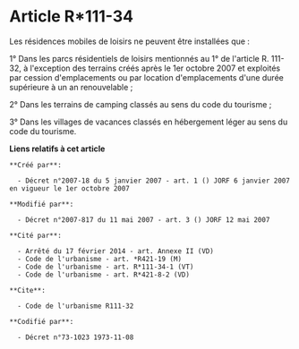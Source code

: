 # Article R*111-34

Les résidences mobiles de loisirs ne peuvent être installées que :

1° Dans les parcs résidentiels de loisirs mentionnés au 1° de l'article R. 111-32, à l'exception des terrains créés après le
1er octobre 2007 et exploités par cession d'emplacements ou par location d'emplacements d'une durée supérieure à un an
renouvelable ;

2° Dans les terrains de camping classés au sens du code du tourisme ;

3° Dans les villages de vacances classés en hébergement léger au sens du code du tourisme.

**Liens relatifs à cet article**

	**Créé par**:

	  - Décret n°2007-18 du 5 janvier 2007 - art. 1 () JORF 6 janvier 2007 en vigueur le 1er octobre 2007

	**Modifié par**:

	  - Décret n°2007-817 du 11 mai 2007 - art. 3 () JORF 12 mai 2007

	**Cité par**:

	  - Arrêté du 17 février 2014 - art. Annexe II (VD)
	  - Code de l'urbanisme - art. *R421-19 (M)
	  - Code de l'urbanisme - art. R*111-34-1 (VT)
	  - Code de l'urbanisme - art. R*421-8-2 (VD)

	**Cite**:

	  - Code de l'urbanisme R111-32

	**Codifié par**:

	  - Décret n°73-1023 1973-11-08
